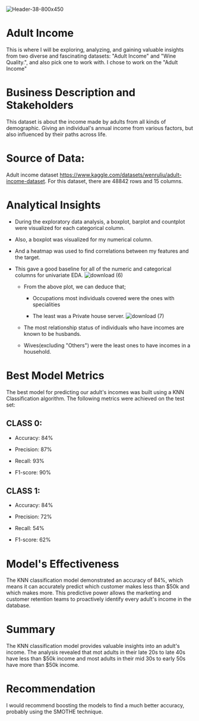 ![Header-38-800x450](https://github.com/ob3dd/Adult-Income-and-Wine-Quality-/assets/133266342/ad2e403c-b8ea-4422-9edf-619d0d03b5dc)
# Adult Income
This is where I will be exploring, analyzing, and gaining valuable insights from two diverse and fascinating datasets: "Adult Income" and "Wine Quality.", and also pick one to work with.
I chose to work on the "Adult Income"
# Business Description and Stakeholders
This dataset is about the income made by adults from all kinds of demographic. Giving an individual's annual income from various factors, but also influenced by their paths across life.
# Source of Data: 
Adult income dataset https://www.kaggle.com/datasets/wenruliu/adult-income-dataset. For this dataset, there are 48842 rows and 15 columns.
# Analytical Insights
- During the exploratory data analysis, a boxplot, barplot and countplot were visualized for each categorical column. 
- Also, a boxplot was visualized for my numerical column.
- And a heatmap was used to find correlations between my features and the target.
- This gave a good baseline for all of the numeric and categorical columns for univariate EDA.
![download (6)](https://github.com/ob3dd/Adult-Income-and-Wine-Quality-/assets/133266342/410c5b1c-b54b-4a0f-978a-565a1fed8f23)

    - From the above plot, we can deduce that;
      
        - Occupations most individuals covered were the ones with specialities
          
        - The least was a Private house server.
![download (7)](https://github.com/ob3dd/Adult-Income-and-Wine-Quality-/assets/133266342/665119de-5962-42a0-8b4f-d18ecea048c8)

    - The most relationship status of individuals who have incomes are known to be husbands.
 
    - Wives(excluding "Others") were the least ones to have incomes in a household.
 
# Best Model Metrics
The best model for predicting our adult's incomes was built using a KNN Classification algorithm. The following metrics were achieved on the test set:

## CLASS 0:

  - Accuracy: 84%

  - Precision: 87%

  - Recall: 93%

  - F1-score: 90%

## CLASS 1:

  - Accuracy: 84%

  - Precision: 72%

  - Recall: 54%

  - F1-score: 62%

# Model's Effectiveness
The KNN classification model demonstrated an accuracy of 84%, which means it can accurately predict which customer makes less than $50k and which makes more. This predictive power allows the marketing and customer retention teams to proactively identify every adult's income in the database.

# Summary
The KNN classification model provides valuable insights into an adult's income. The analysis revealed that mot adults in their late 20s to late 40s have less than $50k income and most adults in their mid 30s to early 50s have more than $50k income.

# Recommendation

I would recommend  boosting the models to find a much better accuracy, probably using the SMOTHE technique. 
